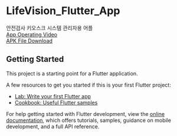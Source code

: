 # LifeVision_Flutter_App

안전검사 키오스크 시스템 관리자용 어플<br>
[App Operating Video](https://www.youtube.com/watch?v=BcQt2QfUfyE)
<br>
[APK File Download](https://github.com/2362afe3-793f-45d8-8259-cafd06ac2ceb)
## Getting Started

This project is a starting point for a Flutter application.

A few resources to get you started if this is your first Flutter project:

- [Lab: Write your first Flutter app](https://docs.flutter.dev/get-started/codelab)
- [Cookbook: Useful Flutter samples](https://docs.flutter.dev/cookbook)

For help getting started with Flutter development, view the
[online documentation](https://docs.flutter.dev/), which offers tutorials,
samples, guidance on mobile development, and a full API reference.
